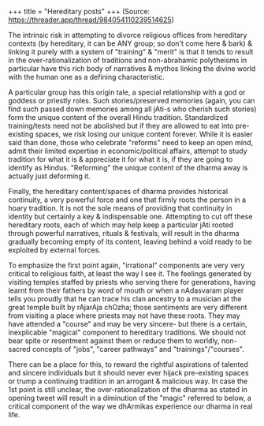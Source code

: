 +++
title = "Hereditary posts"
+++
(Source: https://threader.app/thread/984054110239514625)

The intrinsic risk in attempting to divorce religious offices from hereditary contexts (by hereditary, it can be ANY group; so don't come here & bark) & linking it purely with a system of "training" & "merit" is that it tends to result in the over-rationalization of traditions and non-abrahamic polytheisms in particular have this rich body of narratives & mythos linking the divine world with the human one as a defining characteristic. 

A particular group has this origin tale, a special relationship with a god or goddess or priestly roles. Such stories/preserved memories (again, you can find such passed down memories among all jAti-s who cherish such stories) form the unique content of the overall Hindu tradition. Standardized training/tests need not be abolished but if they are allowed to eat into pre-existing spaces, we risk losing our unique content forever. While it is easier said than done, those who celebrate "reforms" need to keep an open mind, admit their limited expertise in economic/political affairs, attempt to study tradition for what it is & appreciate it for what it is, if they are going to identify as Hindus. "Reforming" the unique content of the dharma away is actually just deforming it. 

Finally, the hereditary content/spaces of dharma provides historical continuity, a very powerful force and one that firmly roots the person in a hoary tradition. It is not the sole means of providing that continuity in identity but certainly a key & indispensable one. Attempting to cut off these hereditary roots, each of which may help keep a particular jAti rooted through powerful narratives, rituals & festivals, will result in the dharma gradually becoming empty of its content, leaving behind a void ready to be exploited by external forces. 

To emphasize the first point again, "irrational" components are very very critical to religious faith, at least the way I see it. The feelings generated by visiting temples staffed by priests who serving there for generations, having learnt from their fathers by word of mouth or when a nAdasvaram player tells you proudly that he can trace his clan ancestry to a musician at the great temple built by rAjarAja chOzha; those sentiments are very different from visiting a place where priests may not have these roots. They may have attended a "course" and may be very sincere-  but there is a certain, inexplicable "magical" component to hereditary traditions. We should not bear spite or resentment against them or reduce them to worldly, non-sacred concepts of "jobs", "career pathways" and "trainings"/"courses".

There can be a place for this, to reward the rightful aspirations of talented and sincere individuals but it should never ever hijack pre-existing spaces or trump a continuing tradition in an arrogant & malicious way. In case the 1st point is still unclear, the over-rationalization of the dharma as stated in opening tweet will result in a diminution of the "magic" referred to below, a critical component of the way we dhArmikas experience our dharma in real life.


